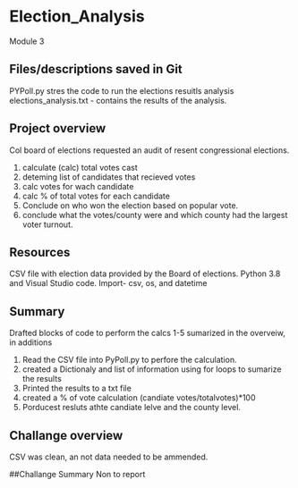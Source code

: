 # Election_Analysis
Module 3 
## Files/descriptions saved in Git  
PYPoll.py stres the code to run the elections resuitls analysis 
elections_analysis.txt - contains the results of the analysis.
## Project overview 
Col board of elections requested an audit of resent congressional elections. 
  1) calculate (calc) total votes cast 
  2) deteming list of candidates that recieved votes 
  3) calc votes for wach candidate
  4) calc % of total votes for each candidate
  5) Conclude on who won the election based on popular vote. 
  6) conclude what the votes/county were and which county had the largest voter turnout.
## Resources
CSV file with election data provided by the Board of elections.
Python 3.8 and Visual Studio code.
Import- csv, os, and datetime 

## Summary 
Drafted blocks of code to perform the calcs 1-5 sumarized in the overveiw, in additions 
  1) Read the CSV file into PyPoll.py to perfore the calculation. 
  2) created a Dictionaly and list of information using for loops to sumarize the results 
  3) Printed the results to a txt file  
  4) created a % of vote calculation  (candiate votes/totalvotes)*100
  5) Porducest resluts athte candiate lelve and the county level. 

## Challange overview
CSV was clean, an not data needed to be ammended. 

##Challange Summary
Non to report
